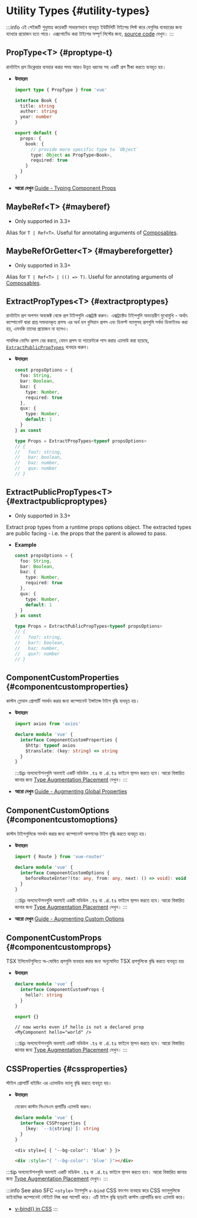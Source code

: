 # Utility Types {#utility-types}

:::info
এই পেইজটি শুধুমাত্র কয়েকটি সাধারণভাবে ব্যবহৃত ইউটিলিটি টাইপের লিস্ট করে যেগুলির ব্যবহারের জন্য ব্যাখ্যার প্রয়োজন হতে পারে। এক্সপোর্টেড করা টাইপের সম্পূর্ণ লিস্টের জন্য, [source code](https://github.com/vuejs/core/blob/main/packages/runtime-core/src/index.ts#L131) দেখুন।
:::

## PropType\<T> {#proptype-t}

রানটাইম প্রপ ডিক্লেয়ার ব্যবহার করার সময় আরও উন্নত ধরনের সহ একটি প্রপ টীকা করতে ব্যবহৃত হয়।

- **উদাহরন**

  ```ts
  import type { PropType } from 'vue'

  interface Book {
    title: string
    author: string
    year: number
  }

  export default {
    props: {
      book: {
        // provide more specific type to `Object`
        type: Object as PropType<Book>,
        required: true
      }
    }
  }
  ```

- **আরো দেখুন** [Guide - Typing Component Props](/guide/typescript/options-api#typing-component-props)

## MaybeRef\<T> {#mayberef}

- Only supported in 3.3+

Alias for `T | Ref<T>`. Useful for annotating arguments of [Composables](/guide/reusability/composables.html).

## MaybeRefOrGetter\<T> {#maybereforgetter}

- Only supported in 3.3+

Alias for `T | Ref<T> | (() => T)`. Useful for annotating arguments of [Composables](/guide/reusability/composables.html).

## ExtractPropTypes\<T> {#extractproptypes}

রানটাইম প্রপ অপশন অবজেক্ট থেকে প্রপ টাইপগুলি এক্সট্রাক্ট করুন। এক্সট্রাক্টেড টাইপগুলি অভ্যন্তরীণ মুখোমুখি - অর্থাৎ কম্পোনেন্ট দ্বারা প্রাপ্ত সমাধানকৃত প্রপস৷ এর অর্থ হল বুলিয়ান প্রপস এবং ডিফল্ট ভ্যালুসহ প্রপগুলি সর্বদা ডিফাইনড করা হয়, এমনকি তাদের প্রয়োজন না হলেও।

পাবলিক ফেসিং প্রপস বের করতে, যেমন প্রপস যা প্যারেন্টকে পাস করার এ্যালাউ করা হয়েছে, [`ExtractPublicPropTypes`](#extractpublicproptypes) ব্যবহার করুন।

- **উদাহরন**

  ```ts
  const propsOptions = {
    foo: String,
    bar: Boolean,
    baz: {
      type: Number,
      required: true
    },
    qux: {
      type: Number,
      default: 1
    }
  } as const

  type Props = ExtractPropTypes<typeof propsOptions>
  // {
  //   foo?: string,
  //   bar: boolean,
  //   baz: number,
  //   qux: number
  // }
  ```

## ExtractPublicPropTypes\<T> {#extractpublicproptypes}

- Only supported in 3.3+

Extract prop types from a runtime props options object. The extracted types are public facing - i.e. the props that the parent is allowed to pass.

- **Example**

  ```ts
  const propsOptions = {
    foo: String,
    bar: Boolean,
    baz: {
      type: Number,
      required: true
    },
    qux: {
      type: Number,
      default: 1
    }
  } as const

  type Props = ExtractPublicPropTypes<typeof propsOptions>
  // {
  //   foo?: string,
  //   bar?: boolean,
  //   baz: number,
  //   qux?: number
  // }
  ```

## ComponentCustomProperties {#componentcustomproperties}

কাস্টম গ্লোবাল প্রোপার্টি সমর্থন করার জন্য কম্পোনেন্ট ইন্সট্যান্স টাইপ বৃদ্ধি ব্যবহৃত হয়।

- **উদাহরন**

  ```ts
  import axios from 'axios'

  declare module 'vue' {
    interface ComponentCustomProperties {
      $http: typeof axios
      $translate: (key: string) => string
    }
  }
  ```

  :::tip
  অগমেন্টেশনগুলি অবশ্যই একটি মডিউল `.ts` বা `.d.ts` ফাইলে স্থাপন করতে হবে। আরো বিস্তারিত জানার জন্য [Type Augmentation Placement](/guide/typescript/options-api#augmenting-global-properties) দেখুন।
  :::

- **আরো দেখুন** [Guide - Augmenting Global Properties](/guide/typescript/options-api#augmenting-global-properties)

## ComponentCustomOptions {#componentcustomoptions}

কাস্টম টাইপগুলিকে সমর্থন করার জন্য কম্পোনেন্ট অপশনের টাইপ বৃদ্ধি করতে ব্যবহৃত হয়।

- **উদাহরন**

  ```ts
  import { Route } from 'vue-router'

  declare module 'vue' {
    interface ComponentCustomOptions {
      beforeRouteEnter?(to: any, from: any, next: () => void): void
    }
  }
  ```

  :::tip
  অগমেন্টেশনগুলি অবশ্যই একটি মডিউল `.ts` বা `.d.ts` ফাইলে স্থাপন করতে হবে। আরো বিস্তারিত জানার জন্য [Type Augmentation Placement](/guide/typescript/options-api#augmenting-global-properties) দেখুন।
  :::

- **আরো দেখুন** [Guide - Augmenting Custom Options](/guide/typescript/options-api#augmenting-custom-options)

## ComponentCustomProps {#componentcustomprops}

TSX ইলিমেন্টগুলিতে অ-ঘোষিত প্রপগুলি ব্যবহার করার জন্য অনুমোদিত TSX প্রপগুলিকে বৃদ্ধি করতে ব্যবহৃত হয়৷

- **উদাহরন**

  ```ts
  declare module 'vue' {
    interface ComponentCustomProps {
      hello?: string
    }
  }

  export {}
  ```

  ```tsx
  // now works even if hello is not a declared prop
  <MyComponent hello="world" />
  ```

  :::tip
  অগমেন্টেশনগুলি অবশ্যই একটি মডিউল `.ts` বা `.d.ts` ফাইলে স্থাপন করতে হবে। আরো বিস্তারিত জানার জন্য [Type Augmentation Placement](/guide/typescript/options-api#augmenting-global-properties) দেখুন।
  :::

## CSSProperties {#cssproperties}

স্টাইল প্রোপার্টি বাইন্ডিং এর এ্যালাউড ভ্যালু বৃদ্ধি করতে ব্যবহৃত হয়।

- **উদাহরন**

  যেকোন কাস্টম সিএসএস প্রপার্টির এ্যালাউ করুন। 

  ```ts
  declare module 'vue' {
    interface CSSProperties {
      [key: `--${string}`]: string
    }
  }
  ```

  ```tsx
  <div style={ { '--bg-color': 'blue' } }>
  ```

  ```html
  <div :style="{ '--bg-color': 'blue' }"></div>
  ```

:::tip
অগমেন্টেশনগুলি অবশ্যই একটি মডিউল `.ts` বা `.d.ts` ফাইলে স্থাপন করতে হবে। আরো বিস্তারিত জানার জন্য [Type Augmentation Placement](/guide/typescript/options-api#augmenting-global-properties) দেখুন।
:::

:::info See also
SFC `<style>` ট্যাগগুলি `v-bind` CSS ফাংশন ব্যবহার করে CSS ভ্যালুগুলিকে ডাইনামিক কম্পোনেন্ট স্টেইটে লিঙ্ক করা সাপোর্ট করে। এটি টাইপ বৃদ্ধি ছাড়াই কাস্টম প্রোপার্টির জন্য এ্যালাউ করে।

- [v-bind() in CSS](/api/sfc-css-features#v-bind-in-css)
  :::

